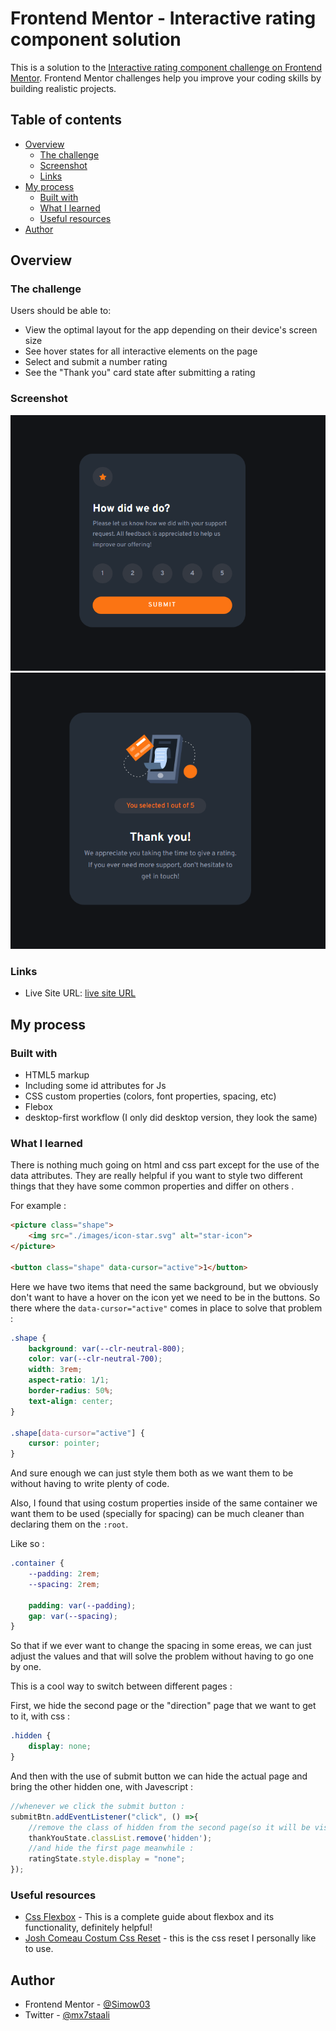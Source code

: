 # Frontend Mentor - Interactive rating component solution

This is a solution to the [Interactive rating component challenge on Frontend Mentor](https://www.frontendmentor.io/challenges/interactive-rating-component-koxpeBUmI). Frontend Mentor challenges help you improve your coding skills by building realistic projects. 

## Table of contents

- [Overview](#overview)
  - [The challenge](#the-challenge)
  - [Screenshot](#screenshot)
  - [Links](#links)
- [My process](#my-process)
  - [Built with](#built-with)
  - [What I learned](#what-i-learned)
  - [Useful resources](#useful-resources)
- [Author](#author)

## Overview

### The challenge

Users should be able to:

- View the optimal layout for the app depending on their device's screen size
- See hover states for all interactive elements on the page
- Select and submit a number rating
- See the "Thank you" card state after submitting a rating

### Screenshot

![Rating State](./images/Screenshot%202023-03-25%20021341.png)
![Submited State](./images/Screenshot%202023-03-25%20022139.png)

### Links

- Live Site URL: [live site URL](https://kaleidoscopic-maamoul-75994a.netlify.app/)

## My process

### Built with

- HTML5 markup
- Including some id attributes for Js 
- CSS custom properties (colors, font properties, spacing, etc)
- Flebox 
- desktop-first workflow (I only did desktop version, they look the same)

### What I learned

There is nothing much going on html and css part except for the use of the data attributes. They are really helpful if you want to style two different things that they have some common properties and differ on others .

For example :

```html
<picture class="shape">
    <img src="./images/icon-star.svg" alt="star-icon">
</picture>

<button class="shape" data-cursor="active">1</button>
```
Here we have two items that need the same background, but we obviously don't want to have a hover on the icon yet we need to be in the buttons.
So there where the ```data-cursor="active"``` comes in place to solve that problem :

```css
.shape {
    background: var(--clr-neutral-800);
    color: var(--clr-neutral-700);
    width: 3rem;
    aspect-ratio: 1/1;
    border-radius: 50%;
    text-align: center;
}

.shape[data-cursor="active"] {
    cursor: pointer;
}
```
And sure enough we can just style them both as we want them to be without having to write plenty of code.

Also, I found that using costum properties inside of the same container we want them to be used (specially for spacing) can be much cleaner than declaring them on the ```:root```.

Like so :
```css
.container {
    --padding: 2rem;
    --spacing: 2rem;

    padding: var(--padding);
    gap: var(--spacing);
}
```

So that if we ever want to change the spacing in some ereas, we can just adjust the values and that will solve the problem without having to go one by one.

This is a cool way to switch between different pages : 

First, we hide the second page or the "direction" page that we want to get to it, with css :

```css
.hidden {
    display: none;
}
```
And then with the use of submit button we can hide the actual page and bring the other hidden one,
with Javescript :

```js
//whenever we click the submit button :
submitBtn.addEventListener("click", () =>{
    //remove the class of hidden from the second page(so it will be visible)
    thankYouState.classList.remove('hidden');
    //and hide the first page meanwhile :
    ratingState.style.display = "none";
});
```

### Useful resources

- [Css Flexbox](https://css-tricks.com/snippets/css/a-guide-to-flexbox/) - This is a complete guide about flexbox and its functionality, definitely helpful!
- [Josh Comeau Costum Css Reset](https://www.joshwcomeau.com/css/custom-css-reset/) - this is the css reset I personally like to use.

## Author

- Frontend Mentor - [@Simow03](https://www.frontendmentor.io/profile/Simow03)
- Twitter - [@mx7staali](https://twitter.com/mx7staali)

